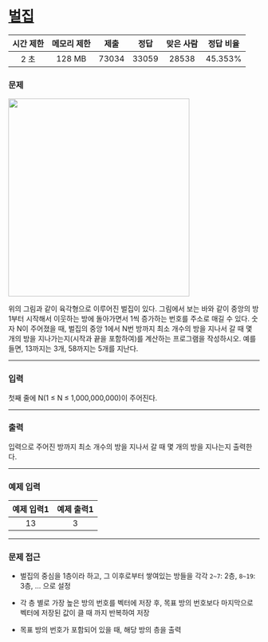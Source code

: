# [벌집](https://www.acmicpc.net/problem/2292)

<div align = center>

| 시간 제한 | 메모리 제한 | 제출  | 정답  | 맞은 사람 | 정답 비율 |
| :-------: | :---------: | :---: | :---: | :-------: | :-------: |
|   2 초    |   128 MB    | 73034 | 33059 |   28538   |  45.353%  |

</div>

### 문제

<img src="https://www.acmicpc.net/JudgeOnline/upload/201009/3(2).png" width="363" height="397">

위의 그림과 같이 육각형으로 이루어진 벌집이 있다. 그림에서 보는 바와 같이 중앙의 방 1부터 시작해서 이웃하는 방에 돌아가면서 1씩 증가하는 번호를 주소로 매길 수 있다. 숫자 N이 주어졌을 때, 벌집의 중앙 1에서 N번 방까지 최소 개수의 방을 지나서 갈 때 몇 개의 방을 지나가는지(시작과 끝을 포함하여)를 계산하는 프로그램을 작성하시오. 예를 들면, 13까지는 3개, 58까지는 5개를 지난다.

---

### 입력

첫째 줄에 N(1 ≤ N ≤ 1,000,000,000)이 주어진다.

---

### 출력

입력으로 주어진 방까지 최소 개수의 방을 지나서 갈 때 몇 개의 방을 지나는지 출력한다.

---

### 예제 입력

| 예제 입력1 | 예제 출력1 |
| :--------: | :--------: |
|     13     |     3      |

---

### 문제 접근

  - 벌집의 중심을 1층이라 하고, 그 이후로부터 쌓여있는 방들을 각각 `2~7`: 2층, `8~19`: 3층, ... 으로 설정

  - 각 층 별로 가장 높은 방의 번호를 벡터에 저장 후, 목표 방의 번호보다 마지막으로 벡터에 저장된 값이 클 때 까지 반복하여 저장

  - 목표 방의 번호가 포함되어 있을 때, 해당 방의 층을 출력